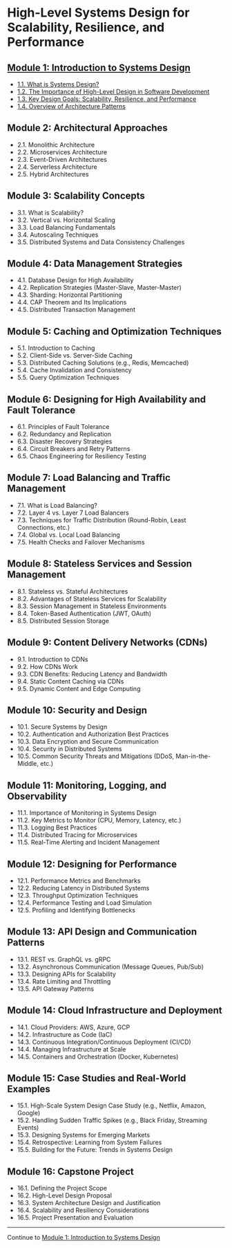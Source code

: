 # High-Level Systems Design for Scalability, Resilience, and Performance

## [Module 1: Introduction to Systems Design](./Module_01/README.md)
- [1.1. What is Systems Design?](./Module_01/01_01.md)
- [1.2. The Importance of High-Level Design in Software Development](./Module_01/01_02.md)
- [1.3. Key Design Goals: Scalability, Resilience, and Performance](./Module_01/01_03.md)
- [1.4. Overview of Architecture Patterns](./Module_01/01_04.md)

## Module 2: Architectural Approaches
- 2.1. Monolithic Architecture
- 2.2. Microservices Architecture
- 2.3. Event-Driven Architectures
- 2.4. Serverless Architecture
- 2.5. Hybrid Architectures

## Module 3: Scalability Concepts
- 3.1. What is Scalability?
- 3.2. Vertical vs. Horizontal Scaling
- 3.3. Load Balancing Fundamentals
- 3.4. Autoscaling Techniques
- 3.5. Distributed Systems and Data Consistency Challenges

## Module 4: Data Management Strategies
- 4.1. Database Design for High Availability
- 4.2. Replication Strategies (Master-Slave, Master-Master)
- 4.3. Sharding: Horizontal Partitioning
- 4.4. CAP Theorem and Its Implications
- 4.5. Distributed Transaction Management

## Module 5: Caching and Optimization Techniques
- 5.1. Introduction to Caching
- 5.2. Client-Side vs. Server-Side Caching
- 5.3. Distributed Caching Solutions (e.g., Redis, Memcached)
- 5.4. Cache Invalidation and Consistency
- 5.5. Query Optimization Techniques

## Module 6: Designing for High Availability and Fault Tolerance
- 6.1. Principles of Fault Tolerance
- 6.2. Redundancy and Replication
- 6.3. Disaster Recovery Strategies
- 6.4. Circuit Breakers and Retry Patterns
- 6.5. Chaos Engineering for Resiliency Testing

## Module 7: Load Balancing and Traffic Management
- 7.1. What is Load Balancing?
- 7.2. Layer 4 vs. Layer 7 Load Balancers
- 7.3. Techniques for Traffic Distribution (Round-Robin, Least Connections, etc.)
- 7.4. Global vs. Local Load Balancing
- 7.5. Health Checks and Failover Mechanisms

## Module 8: Stateless Services and Session Management
- 8.1. Stateless vs. Stateful Architectures
- 8.2. Advantages of Stateless Services for Scalability
- 8.3. Session Management in Stateless Environments
- 8.4. Token-Based Authentication (JWT, OAuth)
- 8.5. Distributed Session Storage

## Module 9: Content Delivery Networks (CDNs)
- 9.1. Introduction to CDNs
- 9.2. How CDNs Work
- 9.3. CDN Benefits: Reducing Latency and Bandwidth
- 9.4. Static Content Caching via CDNs
- 9.5. Dynamic Content and Edge Computing

## Module 10: Security and Design
- 10.1. Secure Systems by Design
- 10.2. Authentication and Authorization Best Practices
- 10.3. Data Encryption and Secure Communication
- 10.4. Security in Distributed Systems
- 10.5. Common Security Threats and Mitigations (DDoS, Man-in-the-Middle, etc.)

## Module 11: Monitoring, Logging, and Observability
- 11.1. Importance of Monitoring in Systems Design
- 11.2. Key Metrics to Monitor (CPU, Memory, Latency, etc.)
- 11.3. Logging Best Practices
- 11.4. Distributed Tracing for Microservices
- 11.5. Real-Time Alerting and Incident Management

## Module 12: Designing for Performance
- 12.1. Performance Metrics and Benchmarks
- 12.2. Reducing Latency in Distributed Systems
- 12.3. Throughput Optimization Techniques
- 12.4. Performance Testing and Load Simulation
- 12.5. Profiling and Identifying Bottlenecks

## Module 13: API Design and Communication Patterns
- 13.1. REST vs. GraphQL vs. gRPC
- 13.2. Asynchronous Communication (Message Queues, Pub/Sub)
- 13.3. Designing APIs for Scalability
- 13.4. Rate Limiting and Throttling
- 13.5. API Gateway Patterns

## Module 14: Cloud Infrastructure and Deployment
- 14.1. Cloud Providers: AWS, Azure, GCP
- 14.2. Infrastructure as Code (IaC)
- 14.3. Continuous Integration/Continuous Deployment (CI/CD)
- 14.4. Managing Infrastructure at Scale
- 14.5. Containers and Orchestration (Docker, Kubernetes)

## Module 15: Case Studies and Real-World Examples
- 15.1. High-Scale System Design Case Study (e.g., Netflix, Amazon, Google)
- 15.2. Handling Sudden Traffic Spikes (e.g., Black Friday, Streaming Events)
- 15.3. Designing Systems for Emerging Markets
- 15.4. Retrospective: Learning from System Failures
- 15.5. Building for the Future: Trends in Systems Design

## Module 16: Capstone Project
- 16.1. Defining the Project Scope
- 16.2. High-Level Design Proposal
- 16.3. System Architecture Design and Justification
- 16.4. Scalability and Resiliency Considerations
- 16.5. Project Presentation and Evaluation


---

Continue to [Module 1: Introduction to Systems Design](./Module_01/README.md)